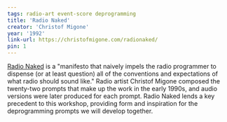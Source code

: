 ```yaml
---
tags: radio-art event-score deprogramming
title: 'Radio Naked'
creator: 'Christof Migone'
year: '1992'
link-url: https://christofmigone.com/radionaked/
pin: 1
---
```


[Radio Naked](https://christofmigone.com/radionaked/) is a "manifesto that naively impels the radio programmer to dispense (or at least question) all of the conventions and expectations of what radio should sound like." Radio artist Christof Migone composed the twenty-two prompts that make up the work in the early 1990s, and audio versions were later produced for each prompt. Radio Naked lends a key precedent to this workshop, providing form and inspiration for the deprogramming prompts we will develop together.
